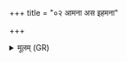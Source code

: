 +++
title = "०२ आमना अस इहमना"

+++
<details><summary>मूलम् (GR)</summary>

आमना अस इहमना अस  
इह ते रमतां मनः ।  
मयि ते रमतां मनः ॥
</details>